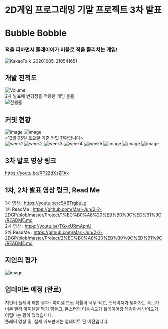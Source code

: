 2D게임 프로그래밍 기말 프로젝트 3차 발표
=============

##
# Bubble Bobble
### 적을 피하면서 플레이어가 버블로 적을 물리치는 게임!  

![KakaoTalk_20201005_210541651](https://user-images.githubusercontent.com/34498116/95080699-731ea400-0753-11eb-862c-1431f229779d.jpg)

##
## 개발 진척도
![Volume](https://user-images.githubusercontent.com/34498116/101229167-44389600-36e2-11eb-9a8f-340b91750315.PNG)  
2차 발표때 변경점을 적용한 게임 볼륨             
![진행률](https://user-images.githubusercontent.com/34498116/101231343-e611b000-36ed-11eb-9999-2aec0db557c8.png)


##
## 커밋 현황          
![image](https://user-images.githubusercontent.com/34498116/101231414-751ec800-36ee-11eb-8654-2598f557503d.png)
![image](https://user-images.githubusercontent.com/34498116/101231433-9b446800-36ee-11eb-8477-52d5aceb891f.png)           
<12월 05일 토요일 기준 커밋 현황입니다>         
![week1](https://user-images.githubusercontent.com/34498116/99681933-0c1a3c00-2ac2-11eb-9764-dcf892b494cc.PNG)
![week2](https://user-images.githubusercontent.com/34498116/99681935-0c1a3c00-2ac2-11eb-8308-ba56ae906d74.PNG)
![week3](https://user-images.githubusercontent.com/34498116/99681936-0cb2d280-2ac2-11eb-9ad5-963b6c1b30e1.PNG)
![week4](https://user-images.githubusercontent.com/34498116/99681937-0d4b6900-2ac2-11eb-92ac-8e244121c548.PNG)
![week5](https://user-images.githubusercontent.com/34498116/99681939-0d4b6900-2ac2-11eb-8547-435c4fe4075c.PNG)
![image](https://user-images.githubusercontent.com/34498116/101229461-caa1a780-36e3-11eb-801c-712fa3da7536.png)
![image](https://user-images.githubusercontent.com/34498116/101229469-d3927900-36e3-11eb-9167-901980cd37b9.png)
![image](https://user-images.githubusercontent.com/34498116/101231453-bfa04480-36ee-11eb-9e92-5e62ec46b562.png)

## 3차 발표 영상 링크
https://youtu.be/RP2ZdXsZFAk

## 1차, 2차 발표 영상 링크, Read Me
1차 영상 : https://youtu.be/cSXBTrgbuLg      
1차 ReadMe : https://github.com/Mari-Jun/2-2-2DGP/blob/master/Project/1%EC%B0%A8%20%EB%B0%9C%ED%91%9C/README.md      
2차 영상 : https://youtu.be/TGxxURmApnU        
2차 ReadMe : https://github.com/Mari-Jun/2-2-2DGP/blob/master/Project/2%EC%B0%A8%20%EB%B0%9C%ED%91%9C/README.md          

## 지인의 평가 
![image](https://user-images.githubusercontent.com/34498116/101313499-98d24180-3899-11eb-9da4-8da3b4d49bc3.png)         

## 업데이트 예정 (완료)
지인이 플레이 해본 결과 : 아이템 드랍 확률이 너무 적고, 스테이지가 넘어가는 속도가 너무 빨라 아이템을 먹기 힘들고, 몬스터의 이동속도가 플레이어랑 똑같아서 난이도가 어렵다는 평이 있었습니다.   
플레이 영상 및, 실제 배포판에는 업데이트 된 버전입니다.

